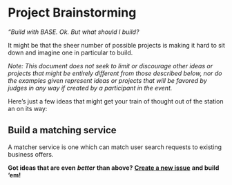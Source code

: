 # Project Brainstorming

*“Build with BASE. Ok. But what should I build?*

It might be that the sheer number of possible projects is making it hard to sit down and imagine one in particular to build.

*Note: This document does not seek to limit or discourage other ideas or projects that might be entirely different from those described below, nor do the examples given represent ideas or projects that will be favored by judges in any way if created by a participant in the event.*

Here’s just a few ideas that might get your train of thought out of the station an on its way:

## Build a matching service

A matcher service is one which can match user search requests to existing business offers.


**Got ideas that are even** ***better*** **than above?** [**Create a new issue**](https://github.com/bitclave/bitclaveHackathon/issues/new) **and build ‘em!**
